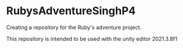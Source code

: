 # RubysAdventureSinghP4
Creating a repository for the Ruby's adventure project.

This repository is intended to be used with the unity editor 2021.3.8f1
